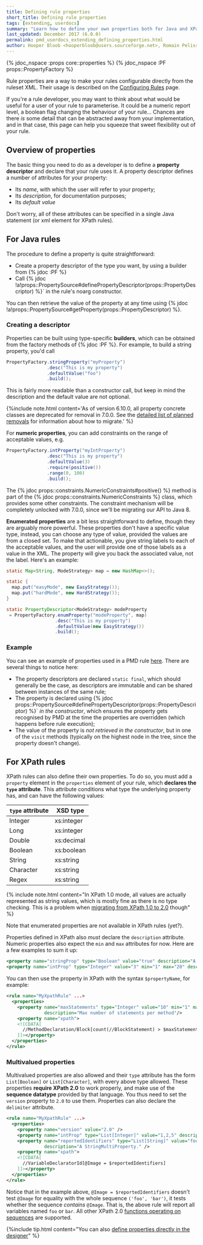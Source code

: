 ```yaml
---
title: Defining rule properties
short_title: Defining rule properties
tags: [extending, userdocs]
summary: "Learn how to define your own properties both for Java and XPath rules."
last_updated: December 2017 (6.0.0)
permalink: pmd_userdocs_extending_defining_properties.html
author: Hooper Bloob <hooperbloob@users.sourceforge.net>, Romain Pelisse <rpelisse@users.sourceforge.net>, Clément Fournier <clement.fournier76@gmail.com>
---
```


{% jdoc_nspace :props core::properties %}
{% jdoc_nspace :PF props::PropertyFactory %}

Rule properties are a way to make your rules configurable directly from the
ruleset XML. Their usage is described on the [Configuring Rules](pmd_userdocs_configuring_rules.html#rule-properties) page.

If you're a rule developer, you may want to think about what would be useful for
a user of your rule to parameterise. It could be a numeric report level, a boolean
flag changing the behaviour of your rule... Chances are there *is* some detail
that can be abstracted away from your implementation, and in that case, this
page can help you squeeze that sweet flexibility out of your rule.

## Overview of properties

The basic thing you need to do as a developer is to define a **property descriptor** and declare that your rule uses it. A property descriptor defines a number of attributes for your property:
* Its *name*, with which the user will refer to your property;
* Its *description*, for documentation purposes;
* Its *default value*

Don't worry, all of these attributes can be specified in a single Java statement (or xml element for XPath rules).


## For Java rules

The procedure to define a property is quite straightforward:
* Create a property descriptor of the type you want, by using a
builder from {% jdoc :PF %}
* Call {% jdoc !a!props::PropertySource#definePropertyDescriptor(props::PropertyDescriptor) %}` in the rule's noarg constructor.

You can then retrieve the value of the property at any time using {% jdoc !a!props::PropertySource#getProperty(props::PropertyDescriptor) %}.

### Creating a descriptor

Properties can be built using type-specific **builders**, which can be obtained
from the factory methods of {% jdoc :PF %}. For example, to build a
string property, you'd call
```java
PropertyFactory.stringProperty("myProperty")
               .desc("This is my property")
               .defaultValue("foo")
               .build();
```

This is fairly more readable than a constructor call, but keep in mind the description and the default value are not optional.

{%include note.html
content='As of version 6.10.0, all property concrete classes are deprecated for
removal in 7.0.0. See the <a href="pmd_next_major_development.html#properties-framework">detailed list of planned removals</a> for
information about how to migrate.' %}


For **numeric properties**, you can add constraints on the range of acceptable values, e.g.
```java
PropertyFactory.intProperty("myIntProperty")
               .desc("This is my property")
               .defaultValue(3)
               .require(positive())
               .range(0, 100)
               .build();
```

The {% jdoc props::constraints.NumericConstraints#positive() %} method is part of
the {% jdoc props::constraints.NumericConstraints %} class, which provides some
other constraints. The constraint mechanism will be completely unlocked with 7.0.0,
since we'll be migrating our API to Java 8.

**Enumerated properties** are a bit less straightforward to define, though they are
arguably more powerful. These properties don't have a specific value type, instead,
you can choose any type of value, provided the values are from a closed set. To make
that actionable, you give string labels to each of the acceptable values, and the user
will provide one of those labels as a value in the XML. The property will give you back
the associated value, not the label. Here's an example:
```java
static Map<String, ModeStrategy> map = new HashMap<>();

static {
  map.put("easyMode", new EasyStrategy());
  map.put("hardMode", new HardStrategy());
}

static PropertyDescriptor<ModeStrategy> modeProperty
 = PropertyFactory.enumProperty("modeProperty", map)
                  .desc("This is my property")
                  .defaultValue(new EasyStrategy())
                  .build();
```

### Example

You can see an example of properties used in a PMD rule [here](https://github.com/pmd/pmd/blob/d06b01785a712e61d33f366520f37c2473f5bd1a/pmd-java/src/main/java/net/sourceforge/pmd/lang/java/rule/design/SingularFieldRule.java#L43-L52).
There are several things to notice here:
* The property descriptors are declared `static final`, which should generally be
the case, as descriptors are immutable and can be shared between instances of the same rule;
* The property is declared using {% jdoc props::PropertySource#definePropertyDescriptor(props::PropertyDescriptor) %}` *in the constructor*,
which ensures the property gets recognised by PMD at the time the properties
are overridden (which happens before rule execution);
* The value of the property is *not retrieved in the constructor*, but in one of
the `visit` methods (typically on the highest node in the tree, since the property
doesn't change).



## For XPath rules

XPath rules can also define their own properties. To do so, you must add a `property` element in the `properties` element of your rule, which **declares the `type` attribute**. This attribute conditions what type the underlying property has, and can have the following values:

| `type` attribute | XSD type
|----------|----------|
|Integer  | xs:integer
|Long     | xs:integer
|Double   | xs:decimal
|Boolean  | xs:boolean
|String   | xs:string
|Character| xs:string
|Regex    | xs:string

{% include note.html
           content="In XPath 1.0 mode, all values are actually represented as
                    string values, which is mostly fine as there is no type
                    checking. This is a problem when [migrating from XPath 1.0
                    to 2.0](pmd_userdocs_extending_writing_xpath_rules.html#migrating-from-10-to-20) though" %}


Note that enumerated properties are not available in XPath rules (yet?).

Properties defined in XPath also *must* declare the `description` attribute.
Numeric properties also expect the `min` and `max` attributes for now. Here are
a few examples to sum it up:

```xml
<property name="stringProp" type="Boolean" value="true" description="A BooleanProperty."/>
<property name="intProp" type="Integer" value="3" min="1" max="20" description="An IntegerProperty."/>
```

You can then use the property in XPath with the syntax `$propertyName`, for example:

```xml
<rule name="MyXpathRule" ...>
  <properties>
    <property name="maxStatements" type="Integer" value="10" min="1" max="40"
              description="Max number of statements per method"/>
    <property name="xpath">
    <![CDATA[
      //MethodDeclaration/Block[count(//BlockStatement) > $maxStatements]
    ]]></property>
  </properties>
</rule>
```

### Multivalued properties

Multivalued properties are also allowed and their `type` attribute has the form
`List[Boolean]` or `List[Character]`, with every above type allowed. These
properties **require XPath 2.0** to work properly, and make use of the
**sequence datatype** provided by that language. You thus need to set the
`version` property to `2.0` to use them. Properties can also declare the
`delimiter` attribute.



```xml
<rule name="MyXpathRule" ...>
  <properties>
    <property name="version" value="2.0" />
    <property name="intProp" type="List[Integer]" value="1,2,5" description="An IntegerMultiProperty." />
    <property name="reportedIdentifiers" type="List[String]" value="foo$bar" delimiter="$"
              description="A StringMultiProperty." />
    <property name="xpath">
    <![CDATA[
      //VariableDeclaratorId[@Image = $reportedIdentifiers]
    ]]></property>
  </properties>
</rule>
```

Notice that in the example above, `@Image = $reportedIdentifiers` doesn't test
`@Image` for equality with the whole sequence `('foo', 'bar')`, it tests whether
the sequence *contains* `@Image`. That is, the above rule will report all variables
named `foo` or `bar`. All other XPath 2.0 [functions operating on sequences](https://www.w3.org/TR/xpath-functions/#sequence-functions)
are supported.

{%include tip.html content="You can also [define properties directly in the designer](pmd_userdocs_extending_designer_reference.html#rule-properties)" %}
